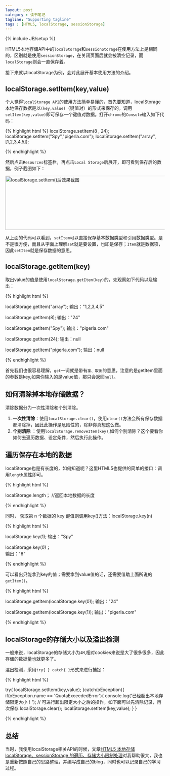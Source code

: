 ```yaml
---
layout: post
category : 读书笔记
tagline: "Supporting tagline"
tags : [HTML5, localStorage, sessionStorage]
---
```


{% include JB/setup %}

HTML5本地存储API中的`localStorage`和`sessionStorage`在使用方法上是相同的，区别就是使用`sessionStorage`，在关闭页面后就会被清空记录，而`localStorage`则会一直保存着。

接下来就以localStorage为例，会对此展开基本使用方法的介绍。

## localStorage.setItem(key,value) ##

个人觉得`localStorage API`的使用方法简单易懂的，首先要知道，localStorage本地保存数据是以`(key,value)`（键值对）的形式来保存的。调用`setItem(key,value)`即可保存一个键值对数据。打开`chrome`的`Console`输入如下代码：
<!--break-->
{% highlight html %} 
localStorage.setItem(8 , 24);
localStorage.setItem("Spy","pigerla.com");
localStorage.setItem("array",[1,2,3,4,5]);

{% endhighlight %}

然后点击`Resources`标签栏，再点击`Local Storage`后展开，即可看到保存后的数据，例子截图如下：

<img src="http://pigerla.com/assets/images/20130930/setItem.jpg" alt="localStorage.setItem()后效果截图" title="localStorage.setItem()后效果截图" width="527" height="170" />

从上面的代码可以看到，`setItem`可以直接保存基本数据类型和引用数据类型。是不是很方便，而且从字面上理解`set`就是要设置，也即是保存；`Item`就是数据项，因此`setItem`就是保存数据的意思。

## localStorage.getItem(key) ##

取出value的值是使用`localStorage.getItem(key)`的，先观察如下代码以及输出：

{% highlight html %}

localStorage.getItem("array");
输出："1,2,3,4,5"

localStorage.getItem(8);
输出："24"

localStorage.getItem("Spy");
输出："pigerla.com"

localStorage.getItem(24);
输出：null

localStorage.getItem("pigerla.com");
输出：null

{% endhighlight %}

首先我们也很容易理解，`get`一词就是带有`拿、取出`的意思，注意的是getItem里面的参数是key,如果你输入的是value值，那只会返回`null`。

## 如何清除掉本地存储数据？ ##

清除数据分为一次性清除和个别清除。

1. **一次性清除**：使用`localStorage.clear()`，使用`clear()`方法会所有保存数据都清除掉，因此此操作是危险性的，除非你真想这么做。
2. **个别清除** ：使用`localStorage.removeItem(key)`,如何个别清除？这个要看你如何去遍历数据、设定条件，然后执行此操作。

## 遍历保存在本地的数据 ##

localStorage也是有长度的，如何知道呢？这里HTML5也提供的简单的接口：调用`length`属性即可。

{% highlight html %}

localStorage.length；    //返回本地数据的长度

{% endhighlight %}

同时， 获取第 n 个数据的 key 键值则调用key()方法：localStorage.key(n)

{% highlight html %}

localStorage.key(1);
输出："Spy"

localStorage.key(0)；   
输出："8"

{% endhighlight %}

可以看出只能拿到key的值；需要拿到value值的话，还需要借助上面所说的`getItem()`。

{% highlight html %}

localStorage.getItem(localStorage.key(0));
输出："24"

localStorage.getItem(localStorage.key(1));
输出："pigerla.com"

{% endhighlight %}

## localStorage的存储大小以及溢出检测 ##

一般来说，localStorage的存储大小为`4M`,相对cookies来说是大了很多很多，因此存储的数据量也就更多了。

溢出检测，采用`try{ } catch{ }`形式来进行捕捉：

{% highlight html %}

try{
		localStorage.setItem(key,value);
}catch(oException){
	if(oException.name == 'QuotaExceededError'){
		console.log('已经超出本地存储限定大小！');
			// 可进行超出限定大小之后的操作，如下面可以先清除记录，再次保存
		localStorage.clear();
		localStorage.setItem(key,value);
	}
}

{% endhighlight %}

## 总结 ##

当时，我使用localStorage相关API的时候，文章[HTML5 本地存储 localStorage、sessionStorage 的遍历、存储大小限制处理](http://lzw.me/a/html5-localstorage.html "HTML5 本地存储 localStorage、sessionStorage 的遍历、存储大小限制处理")对我帮助很大，我也是重新按照自己的思路整理，并编写成自己的blog，同时也可以记录自己的学习过程。
